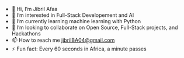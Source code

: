 - 👋 Hi, I’m Jibril Afaa
- 👀 I’m interested in Full-Stack Developement and AI
- 🌱 I’m currently learning machine learning with Python
- 💞️ I’m looking to collaborate on Open Source, Full-Stack projects, and Hackathons
- 📫 How to reach me jibrilBA04@gmail.com
- ⚡ Fun fact: Every 60 seconds in Africa, a minute passes

